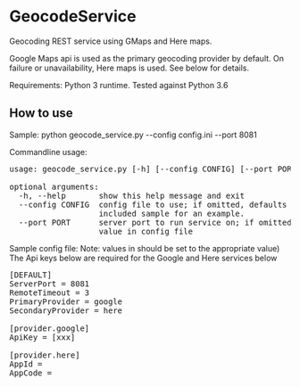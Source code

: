 # GeocodeService
Geocoding REST service using GMaps and Here maps.

Google Maps api is used as the primary geocoding provider by default. On failure or unavailability, Here maps is used. See below for details.

Requirements: Python 3 runtime. Tested against Python 3.6

## How to use
Sample:
python geocode_service.py --config config.ini --port 8081

Commandline usage:
<pre>
usage: geocode_service.py [-h] [--config CONFIG] [--port PORT]

optional arguments:
  -h, --help       show this help message and exit
  --config CONFIG  config file to use; if omitted, defaults to config.ini. See
                   included sample for an example.
  --port PORT      server port to run service on; if omitted, defaults to
                   value in config file
</pre>

Sample config file:
Note: values in <test> should be set to the appropriate value)
The Api keys below are required for the Google and Here services below

<pre>
[DEFAULT]
ServerPort = 8081
RemoteTimeout = 3
PrimaryProvider = google
SecondaryProvider = here

[provider.google]
ApiKey = [xxx]

[provider.here]
AppId = <xxx>
AppCode = <xxx>
</pre>
